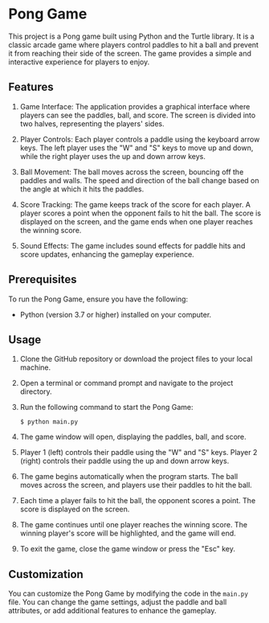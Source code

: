 # Pong Game

This project is a Pong game built using Python and the Turtle library. It is a classic arcade game where players control paddles to hit a ball and prevent it from reaching their side of the screen. The game provides a simple and interactive experience for players to enjoy.

## Features

1. Game Interface: The application provides a graphical interface where players can see the paddles, ball, and score. The screen is divided into two halves, representing the players' sides.

2. Player Controls: Each player controls a paddle using the keyboard arrow keys. The left player uses the "W" and "S" keys to move up and down, while the right player uses the up and down arrow keys.

3. Ball Movement: The ball moves across the screen, bouncing off the paddles and walls. The speed and direction of the ball change based on the angle at which it hits the paddles.

4. Score Tracking: The game keeps track of the score for each player. A player scores a point when the opponent fails to hit the ball. The score is displayed on the screen, and the game ends when one player reaches the winning score.

5. Sound Effects: The game includes sound effects for paddle hits and score updates, enhancing the gameplay experience.

## Prerequisites

To run the Pong Game, ensure you have the following:

- Python (version 3.7 or higher) installed on your computer.

## Usage

1. Clone the GitHub repository or download the project files to your local machine.

2. Open a terminal or command prompt and navigate to the project directory.

3. Run the following command to start the Pong Game:
   ```
   $ python main.py
   ```

4. The game window will open, displaying the paddles, ball, and score.

5. Player 1 (left) controls their paddle using the "W" and "S" keys. Player 2 (right) controls their paddle using the up and down arrow keys.

6. The game begins automatically when the program starts. The ball moves across the screen, and players use their paddles to hit the ball.

7. Each time a player fails to hit the ball, the opponent scores a point. The score is displayed on the screen.

8. The game continues until one player reaches the winning score. The winning player's score will be highlighted, and the game will end.

9. To exit the game, close the game window or press the "Esc" key.

## Customization

You can customize the Pong Game by modifying the code in the `main.py` file. You can change the game settings, adjust the paddle and ball attributes, or add additional features to enhance the gameplay.
